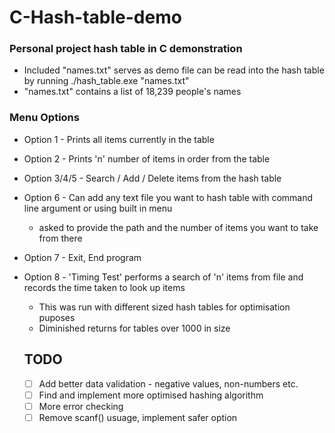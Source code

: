 # C-Hash-table-demo

### Personal project hash table in C demonstration

- Included "names.txt" serves as demo file can be read into the hash table by running ./hash_table.exe "names.txt"
- "names.txt" contains a list of 18,239 people's names 

### Menu Options
- Option 1 - Prints all items currently in the table 
- Option 2 - Prints 'n' number of items in order from the table
- Option 3/4/5 - Search / Add / Delete items from the hash table
- Option 6 - Can add any text file you want to hash table with command line argument or using built in menu
  - asked to provide the path and the number of items you want to take from there
- Option 7 - Exit, End program
- Option 8 - 'Timing Test' performs a search of 'n' items from file and records the time taken to look up items
  - This was run with different sized hash tables for optimisation puposes
  - Diminished returns for tables over 1000 in size

  ## TODO
  - [ ] Add better data validation - negative values, non-numbers etc.
  - [ ] Find and implement more optimised hashing algorithm
  - [ ] More error checking
  - [ ] Remove scanf() usuage, implement safer option
